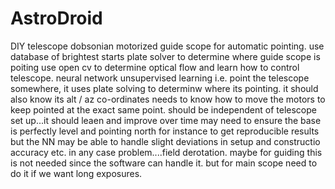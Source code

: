 AstroDroid
==========
 DIY telescope
 dobsonian
 motorized
 guide scope for automatic pointing. use database of brightest starts
 plate solver to determine where guide scope is poiting
 use open cv to determine optical flow and learn how to control telescope. neural network unsupervised learning
 i.e. point the telescope somewhere, it uses plate solving to determinw where its pointing. it should also know its alt / az co-ordinates
 needs to know how to move the motors to keep pointed at the exact same point. should be independent of telescope set up...it should leaen and improve over time
 may need to ensure the base is perfectly level and pointing north for instance to get reproducible results but the NN may be able to handle slight deviations in setup and constructio accuracy etc. in any case
 problem....field derotation. maybe for guiding this is not needed since the software can handle it. but for main scope need to do it if we want long exposures.
